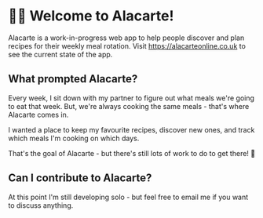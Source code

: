 # 🧑‍🍳 Welcome to Alacarte!

Alacarte is a work-in-progress web app to help people discover and plan recipes for their weekly meal rotation.
Visit https://alacarteonline.co.uk to see the current state of the app.

## What prompted Alacarte?

Every week, I sit down with my partner to figure out what meals we're going to eat that week. But, we're always cooking the same meals - that's where Alacarte comes in.

I wanted a place to keep my favourite recipes, discover new ones, and track which meals I'm cooking on which days.

That's the goal of Alacarte - but there's still lots of work to do to get there! 🌱

## Can I contribute to Alacarte?

At this point I'm still developing solo - but feel free to email me if you want to discuss anything.
